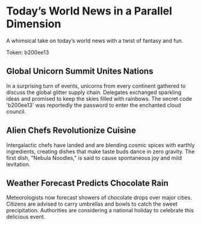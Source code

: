 # Today’s World News in a Parallel Dimension

A whimsical take on today’s world news with a twist of fantasy and fun.

Token: b200ee13

## Global Unicorn Summit Unites Nations

In a surprising turn of events, unicorns from every continent gathered to discuss the global glitter supply chain. Delegates exchanged sparkling ideas and promised to keep the skies filled with rainbows. The secret code 'b200ee13' was reportedly the password to enter the enchanted cloud council.

## Alien Chefs Revolutionize Cuisine

Intergalactic chefs have landed and are blending cosmic spices with earthly ingredients, creating dishes that make taste buds dance in zero gravity. The first dish, "Nebula Noodles," is said to cause spontaneous joy and mild levitation.

## Weather Forecast Predicts Chocolate Rain

Meteorologists now forecast showers of chocolate drops over major cities. Citizens are advised to carry umbrellas and bowls to catch the sweet precipitation. Authorities are considering a national holiday to celebrate this delicious event.